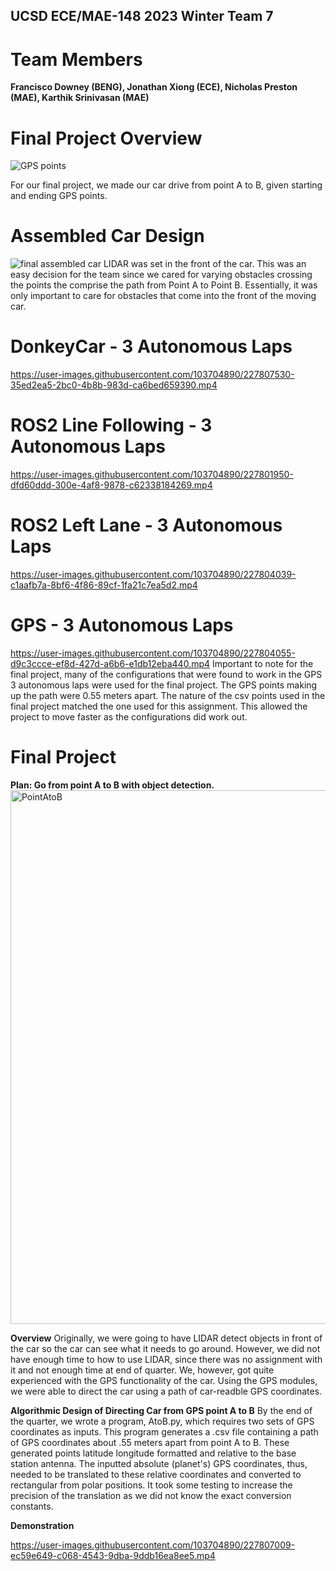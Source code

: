 ## UCSD ECE/MAE-148 2023 Winter Team 7

# Team Members
**Francisco Downey (BENG), Jonathan Xiong (ECE), Nicholas Preston (MAE), Karthik Srinivasan (MAE)**

# Final Project Overview
![GPS points](https://user-images.githubusercontent.com/103704890/227807683-064f8b95-401a-4239-9933-644017986b55.png)

For our final project, we made our car drive from point A to B, given starting and ending GPS points. 

# Assembled Car Design
![final assembled car](https://user-images.githubusercontent.com/103704890/227806766-31cf95f4-d0e6-4ada-861e-9daa5a33eac2.jpg)
LIDAR was set in the front of the car. This was an easy decision for the team since we cared for varying obstacles crossing the points the comprise the path from Point A to Point B. Essentially, it was only important to care for obstacles that come into the front of the moving car.

# DonkeyCar - 3 Autonomous Laps
https://user-images.githubusercontent.com/103704890/227807530-35ed2ea5-2bc0-4b8b-983d-ca6bed659390.mp4

# ROS2 Line Following - 3 Autonomous Laps
https://user-images.githubusercontent.com/103704890/227801950-dfd60ddd-300e-4af8-9878-c62338184269.mp4

# ROS2 Left Lane - 3 Autonomous Laps
https://user-images.githubusercontent.com/103704890/227804039-c1aafb7a-8bf6-4f86-89cf-1fa21c7ea5d2.mp4

# GPS - 3 Autonomous Laps
https://user-images.githubusercontent.com/103704890/227804055-d9c3ccce-ef8d-427d-a6b6-e1db12eba440.mp4
Important to note for the final project, many of the configurations that were found to work in the GPS 3 autonomous laps were used for the final project. The GPS points making up the path were 0.55 meters apart. The nature of the csv points used in the final project matched the one used for this assignment. This allowed the project to move faster as the configurations did work out.

# Final Project
**Plan: Go from point A to B with object detection.**
<img width="854" alt="PointAtoB" src="https://user-images.githubusercontent.com/103704890/227807817-2b348d11-a5f9-4646-9f11-02e7379b1f43.png">

**Overview**
Originally, we were going to have LIDAR detect objects in front of the car so the car can see what it needs to go around. However, we did not have enough time to how to use LIDAR, since there was no assignment with it and not enough time at end of quarter. We, however, got quite experienced with the GPS functionality of the car. Using the GPS modules, we were able to direct the car using a path of car-readble GPS coordinates.

**Algorithmic Design of Directing Car from GPS point A to B**
By the end of the quarter, we wrote a program, AtoB.py, which requires two sets of GPS coordinates as inputs. This program generates a .csv file containing a path of GPS coordinates about .55 meters apart from point A to B. These generated points latitude longitude formatted and relative to the base station antenna. The inputted absolute (planet's) GPS coordinates, thus, needed to be translated to these relative coordinates and converted to rectangular from polar positions. It took some testing to increase the precision of the translation as we did not know the exact conversion constants.

**Demonstration**

https://user-images.githubusercontent.com/103704890/227807009-ec59e649-c068-4543-9dba-9ddb16ea8ee5.mp4




